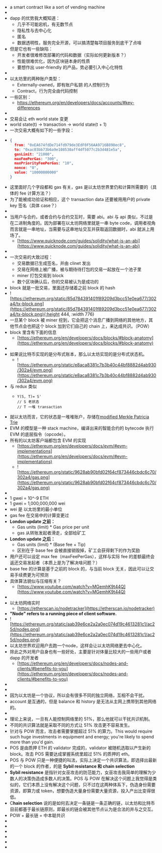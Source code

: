 - a smart contract like a sort of vending machine
-
- dapp 的优势我大概知道：
	- 几乎不可能宕机，有无数节点
	- 隐私性与去中心化
	- 匿名
	- 数据透明性，服务完全开源，可以搞清楚每项目服务到底干了点啥
- 但是它也有一些缺陷：
	- 开发者很难修改部署的代码和数据（实际如何更新版本？）
	- 性能很难优化，因为区块链本身的性质
	- 要想作出 user-friendly 的产品，势必要引入中心化特性
-
- 以太坊里的两种账户类型：
	- Externally-owned，即有账户私钥 的人控制行为
	- Contract，行为完全由代码控制
- 一些区别：
	- https://ethereum.org/en/developers/docs/accounts/#key-differences
-
- 交易会让 eth world state 变更
- world state(t) → transaction → world state(t + 1)
- 一次交易大概有如下的一些字段：
- ```json
  {
    from: "0xEA674fdDe714fd979de3EdF0F56AA9716B898ec8",
    to: "0xac03bb73b6a9e108530aff4df5077c2b3d481e5a",
    gasLimit: "21000",
    maxFeePerGas: "300",
    maxPriorityFeePerGas: "10",
    nonce: "0",
    value: "10000000000"
  }
  ```
- 这里面好几个字段都和 gas 有关，gas 是以太坊世界里仍和计算所需要的（具体的 fee 计算方法？）
- 为了能被成功验证和相应，这个 transaction data 还要被用用户的 private key 签名（具体 case？）
-
- 当用户与合约，或者合约与合约交互时，需要 abi。abi 与 api 类似，不过是在二进制角度的。因为部署在以太坊网络里就是一串 byte code，调用者视角而言就是一串地址，当需要与这串地址交互并获取返回数据时，abi 就派上用场了。
	- [https://www.quicknode.com/guides/solidity/what-is-an-abi](https://www.quicknode.com/guides/solidity/what-is-an-abi)
-
- 一次交易的大致过程：
	- 交易数据已生成签名，并由 clinet 发出
	- 交易在网络上被广播，被与期待待打包的交易一起放在一个池子里
	- miner 打包交易到 block
	- 数个区块确认后，你的交易被认为是成功的
- block 就是一批交易，里面还存储着之前 block 的 hash
- ![https://ethereum.org/static/85d784391401f89209d3bcc51e0ea677/302a4/tx-block.png](https://ethereum.org/static/85d784391401f89209d3bcc51e0ea677/302a4/tx-block.png){:height 444, :width 776}
- 一旦某个 block 被 miner 挖到，它会把这个消息广播到网络的其他地方，其他节点会也把这个 block 加到它们自己的 chain 上，来达成共识。（POW）
- block 里含有下面的信息
	- [https://ethereum.org/en/developers/docs/blocks/#block-anatomy](https://ethereum.org/en/developers/docs/blocks/#block-anatomy)
-
- 如果说比特币实现的是分布式账本，那么以太坊实现的是分布式状态机。
	- ![https://ethereum.org/static/e8aca8381c7b3b40c44bf8882d4ab930/302a4/evm.png](https://ethereum.org/static/e8aca8381c7b3b40c44bf8882d4ab930/302a4/evm.png)
- 与 redux 类似
	- ```
	  Y(S, T)= S'
	  // S 老状态
	  // T 一堆 transaction
	  ```
- 就以太坊而言，它的状态是一堆堆账户，存储在[modified Merkle Patricia Trie](https://eth.wiki/en/fundamentals/patricia-tree)
- EVM 的模型是一种 stack machine，编译出来的智能合约的 bytecode 执行 EVM 的底层指令（opcode）。
- 所有的以太坊客户端都包含 EVM 的实现
	- [https://ethereum.org/en/developers/docs/evm/#evm-implementations](https://ethereum.org/en/developers/docs/evm/#evm-implementations)
	- ![https://ethereum.org/static/9628ab90bfd02f64cf873446cbdc6c70/302a4/gas.png](https://ethereum.org/static/9628ab90bfd02f64cf873446cbdc6c70/302a4/gas.png)
-
- 1 gwei = 10^-9 ETH
- 1 gwei = 1,000,000,000 wei
- wei 是 以太坊里的最小单位
- gas fee 在交易中的计算变更过
- **London update 之前：**
	- Gas units (limit) * Gas price per unit
	- gas 从转账发起者滑走，全部给矿工
- **London update 之后：**
	- Gas units (limit) * (Base fee + Tip)
	- 区别在于 base fee 会被直接销毁掉，矿工会获得剩下的作为奖励
- 用户还可以设定 max fee（maxFeePerGas），这样与实际 fee 的差额最终会返还交易发起者（本质上是为了解决啥问题？）
- base fee 的计算是基于之前的 block 的，与当前 block 无关，因此可以让交易手续费更为可预测
- 具体算法貌似与压缩有关？
	- [https://www.youtube.com/watch?v=MGemhK9t44Q](https://www.youtube.com/watch?v=MGemhK9t44Q)
-
- 以太坊网络实时
	- [https://etherscan.io/nodetracker](https://etherscan.io/nodetracker)
- **"Node" refers to a running piece of client software.**
- ![https://ethereum.org/static/aab39e6ce2a2a0ec074d19c4613281c1/ac25d/nodes.png](https://ethereum.org/static/aab39e6ce2a2a0ec074d19c4613281c1/ac25d/nodes.png)
- 以太坊世界欢迎用户去跑一个node，这样会让以太坊网络更去中心化。
- 除此之外对用户自身也有一些好处，主要是针对体量比较大的一些用户或者 dapp 的开发者
	- [https://ethereum.org/en/developers/docs/nodes-and-clients/#benefits-to-you](https://ethereum.org/en/developers/docs/nodes-and-clients/#benefits-to-you)
-
-
- 因为以太坊是一个协议，所以会有很多不同的独立网络，互相不会干扰。
- account 是互通的，但是 balance 和 history 是无法从主网上携带到其他网络的。
-
- 理论上来说，一旦有人能控制网络里的 51%，那么他就可以干扰共识机制。
- 不同的共识算法就是采取不同的方式让 51% 攻击更不容易发生。
- 针对与 POW 而言，攻击者需要掌握超过 51% 的算力。This would require such huge investments in equipment and energy; you're likely to spend more than you'd gain.
- POS 是由质押 ETH 的 validator 完成的，validator 被随机选取以产生新的 block。攻击 POS 需要达成掌握系统里超过 51% 的质押的 eth。
- POS 与 POW 只是一种便捷的叫法，实际上决定一个共识算法，即选择出最新的一个 block 的作者，的是 **Sybil resistance 和 chain selection**
- **Sybil resistance** 是指针对女巫攻击的防范能力，女巫攻击我简单的理解为少数人的决策伪造成多数人的决策。POS 与 POW 在解决这个问题上我觉得是类似的，它们本质上没有解决这个问题，只不过在这两种体系下，伪造身份需要资源，即算力或 token，想要伪造大量身份需要大量资源，投入产出比变得很低。
- C**hain selection** 说的是如何去决定一条链是一条正确的链，以太坊和比特币目前都基于最长链原则，即最长的链会被其他节点认为是合法的并与之交互。
- POW + 最长链 = 中本聪共识
-
-
-
-
-
-